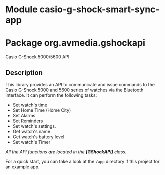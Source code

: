 # Module casio-g-shock-smart-sync-app

# Package org.avmedia.gshockapi
Casio G-Shock 5000/5600 API

## Description
This library provides an API to communicate and issue commands to the Casio G-Shock 5000 and 5600
series of watches via the Bluetooth interface. It can perform the following tasks:


- Set watch's time
- Set Home Time (Home City)
- Set Alarms
- Set Reminders
- Set watch's settings.
- Get watch's name
- Get watch's battery level
- Set watch's Timer


*All the API functions are located in the **[GShockAPI]** class.*

For a quick start, you can take a look at the `/app` directory if this project for an example app.
